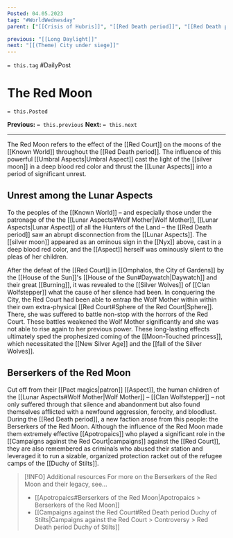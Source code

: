 ```yaml
---
Posted: 04.05.2023
tag: "#WorldWednesday"
parent: ["[[Crisis of Hubris]]", "[[Red Death period]]", "[[Red Death period City of Gardens]]"]

previous: "[[Long Daylight]]"
next: "[[(Theme) City under siege]]"
---
```

`= this.tag` #DailyPost 
# The Red Moon
`= this.Posted`

**Previous:** `= this.previous`
**Next:** `= this.next`

---

The Red Moon refers to the effect of the [[Red Court]] on the moons of the [[Known World]] throughout the [[Red Death period]]. The influence of this powerful [[Umbral Aspects|Umbral Aspect]] cast the light of the [[silver moon]] in a deep blood red color and thrust the [[Lunar Aspects]] into a period of significant unrest.

## Unrest among the Lunar Aspects

To the peoples of the [[Known World]] – and especially those under the patronage of the the [[Lunar Aspects#Wolf Mother|Wolf Mother]], [[Lunar Aspects|Lunar Aspect]] of all the Hunters of the Land – the [[Red Death period]] saw an abrupt disconnection from the [[Lunar Aspects]]. The [[silver moon]] appeared as an ominous sign in the [[Nyx]] above, cast in a deep blood red color, and the [[Aspect]] herself was ominously silent to the pleas of her children.

After the defeat of the [[Red Court]] in [[Omphalos, the City of Gardens]] by the [[House of the Sun]]'s [[House of the Sun#Daywatch|Daywatch]] and their great [[Burning]], it was revealed to the [[Silver Wolves]] of [[Clan Wolfstepper]] what the cause of her silence had been. In conquering the City, the Red Court had been able to entrap the Wolf Mother within within their own extra-physical [[Red Court#Sphere of the Red Court|Sphere]]. There, she was suffered to battle non-stop with the horrors of the Red Court. These battles weakened the Wolf Mother significantly and she was not able to rise again to her previous power. These long-lasting effects ultimately sped the prophesized coming of the [[Moon-Touched princess]], which necessitated the [[New Silver Age]] and the [[fall of the Silver Wolves]].

## Berserkers of the Red Moon

Cut off from their [[Pact magics|patron]] [[Aspect]], the human children of the [[Lunar Aspects#Wolf Mother|Wolf Mother]] – [[Clan Wolfstepper]] – not only suffered through that silence and abandonment but also found themselves afflicted with a newfound aggression, ferocity, and bloodlust. During the [[Red Death period]], a new faction arose from this people: the Berserkers of the Red Moon. Although the influence of the Red Moon made them extremely effective [[Apotropaics]] who played a significant role in the [[Campaigns against the Red Court|campaigns]] against the [[Red Court]], they are also remembered as criminals who abused their station and leveraged it to run a sizable, organized protection racket out of the refugee camps of the [[Duchy of Stilts]]. 

> [!INFO] Additional resources
> For more on the Berserkers of the Red Moon and their legacy, see...
> - [[Apotropaics#Berserkers of the Red Moon|Apotropaics > Berserkers of the Red Moon]]
> - [[Campaigns against the Red Court#Red Death period Duchy of Stilts|Campaigns against the Red Court > Controversy > Red Death period Duchy of Stilts]]